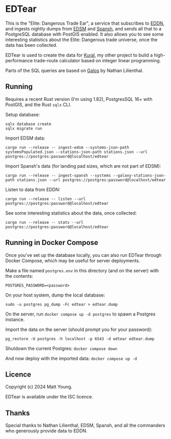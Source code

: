 # EDTear
This is the "Elite: Dangerous Trade Ear", a service that subscribes to [EDDN](https://github.com/EDCD/EDDN),
and ingests nightly dumps from [EDSM](https://www.edsm.net/en/nightly-dumps) and [Spansh](TODO), and sends all
that to a PostgreSQL database with PostGIS enabled. It also allows you to see some interesting statistics
about the Elite: Dangerous trade universe, once the data has been collected.

EDTear is used to create the data for [Kural](https://github.com/mattyoung101/kural), my other project to
build a high-performance trade-route calculator based on integer linear programming.

Parts of the SQL queries are based on [Galos](https://github.com/nixpulvis/galos/) by Nathan Lilienthal.

## Running
Requires a recent Rust version (I'm using 1.82), PostgresSQL 16+ with PostGIS, and the Rust `sqlx` CLI.

Setup database:

```
sqlx database create
sqlx migrate run
```

Import EDSM data:

```
cargo run --release -- ingest-edsm --systems-json-path systemsPopulated.json --stations-json-path stations.json --url postgres://postgres:password@localhost/edtear
```

Import Spansh's data (for landing pad sizes, which are not part of EDSM):

```
cargo run --release -- ingest-spansh --systems --galaxy-stations-json-path stations.json --url postgres://postgres:password@localhost/edtear
```

Listen to data from EDDN:

```
cargo run --release -- listen --url postgres://postgres:password@localhost/edtear
```

See some interesting statistics about the data, once collected:

```
cargo run --release -- stats --url postgres://postgres:password@localhost/edtear
```

## Running in Docker Compose
Once you've set up the database locally, you can also run EDTear through Docker Compose, which may be useful
for server deployments.

Make a file named `postgres.env` in this directory (and on the server) with the contents:

```
POSTGRES_PASSWORD=<password>
```

On your host system, dump the local database:

```shell
sudo -u postgres pg_dump -Fc edtear > edtear.dump
```

On the server, run `docker compose up -d postgres` to spawn a Postgres instance.

Import the data on the server (should prompt you for your password):

```shell
pg_restore -U postgres -h localhost -p 6543 -d edtear edtear.dump
```

Shutdown the current Postgres: `docker compose down`

And now deploy with the imported data: `docker compose up -d`

## Licence
Copyright (c) 2024 Matt Young.

EDTear is available under the ISC licence.

## Thanks
Special thanks to Nathan Lilienthal, EDSM, Spansh, and all the commanders who generously provide data to EDDN.
